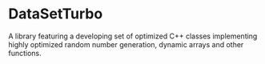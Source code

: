 DataSetTurbo
============

A library featuring a developing set of optimized C++ classes implementing highly optimized random number generation, dynamic arrays and other functions.
